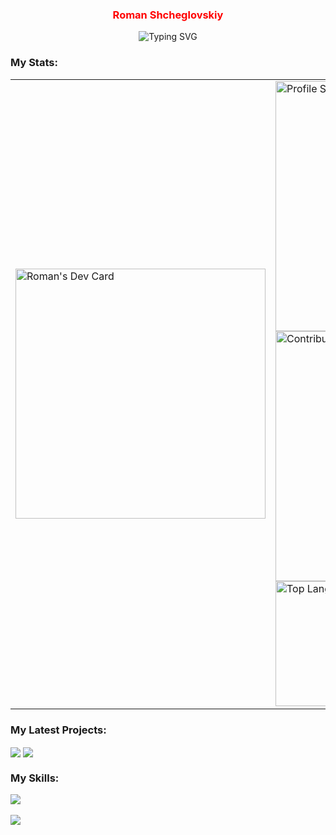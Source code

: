 <div align="center">
  <h3><span style="color:red">Roman Shcheglovskiy</span></h3>
</div>

<div align="center">
  <img src="https://readme-typing-svg.demolab.com?font=Fira+Code&pause=1000&color=FC538C&center=true&vCenter=true&width=435&lines=Front-end+Developer;React+%2F+NextJs+Developer;Vue+%2F+NuxtJs+Developer" alt="Typing SVG" />
</div>

### My Stats:

<table>
  <tr>
    <td>
    <a href="https://app.daily.dev/neverFeltAlive">
      <img src="https://api.daily.dev/devcards/5a014fbe5cee47d2bd0155c7bc65e8f1.png?r=lno" width="400" alt="Roman's Dev Card"/>
    </a>
    </td>
    <td>
      <img width="400px" alt="Profile Stats" src="https://github-readme-stats.vercel.app/api?username=neverFeltAlive&theme=radical"/><br/>
      <img width="400px" alt="Contribution Stats" src="https://streak-stats.demolab.com?user=neverFeltAlive&theme=radical"/><br/>
      <img width="200px" alt="Top Langs" src="https://github-readme-stats.vercel.app/api/top-langs/?username=neverFeltAlive&layout=compact&show_icons=true&theme=radical" />
    </td>
  </tr>
</table>

### My Latest Projects:

<img align="center" src="https://github-readme-stats.vercel.app/api/pin/?username=neverFeltAlive&repo=vite-mpa&theme=radical" />
<img align="center" src="https://github-readme-stats.vercel.app/api/pin/?username=neverFeltAlive&repo=vite-pug&theme=radical" />

### My Skills:

<div>
  <a href="https://skillicons.dev">
    <img src="https://skillicons.dev/icons?i=github,css,html,js,ts,sass,docker,react,nextjs,redux,vue,nuxtjs&perline=7" /><br/><br/>
    <img src="https://skillicons.dev/icons?i=py,cs,unity,rust,dart&perline=7" />
  </a>
</div>
<!-- 
<div>
  <img src="https://github.com/devicons/devicon/blob/master/icons/react/react-original-wordmark.svg" title="React" alt="React" width="40" height="40"/>&nbsp;
  <img src="https://github.com/devicons/devicon/blob/master/icons/vuejs/vuejs-original-wordmark.svg" title="Vue" alt="Vue" width="40" height="40"/>&nbsp;
  <img src="https://github.com/devicons/devicon/blob/master/icons/css3/css3-plain-wordmark.svg"  title="CSS3" alt="CSS" width="40" height="40"/>&nbsp;
  <img src="https://github.com/devicons/devicon/blob/master/icons/html5/html5-original.svg" title="HTML5" alt="HTML" width="40" height="40"/>&nbsp;
  <img src="https://github.com/devicons/devicon/blob/master/icons/javascript/javascript-original.svg" title="JavaScript" alt="JavaScript" width="40" height="40"/>&nbsp;
  <img src="https://github.com/devicons/devicon/blob/master/icons/typescript/typescript-original.svg" title="TypeScript" alt="TypeScript" width="40" height="40"/>&nbsp;
  <img src="https://github.com/devicons/devicon/blob/master/icons/git/git-original-wordmark.svg" title="Git" alt="Git" width="40" height="40"/>
</div> -->
